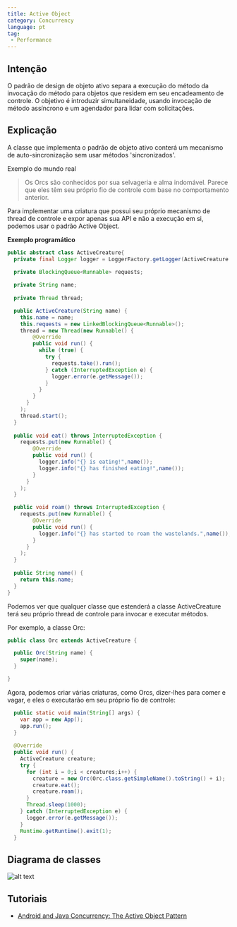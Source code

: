 ```yaml
---
title: Active Object
category: Concurrency
language: pt
tag:
 - Performance
---
```



## Intenção
O padrão de design de objeto ativo separa a execução do método da invocação do método para objetos que residem em seu encadeamento de controle. O objetivo é introduzir simultaneidade, usando invocação de método assíncrono e um agendador para lidar com solicitações.

## Explicação

A classe que implementa o padrão de objeto ativo conterá um mecanismo de auto-sincronização sem usar métodos 'sincronizados'.

Exemplo do mundo real


>Os Orcs são conhecidos por sua selvageria e alma indomável. Parece que eles têm seu próprio fio de controle com base no comportamento anterior.

Para implementar uma criatura que possui seu próprio mecanismo de thread de controle e expor apenas sua API e não a execução em si, podemos usar o padrão Active Object.


**Exemplo programático**

```java
public abstract class ActiveCreature{
  private final Logger logger = LoggerFactory.getLogger(ActiveCreature.class.getName());

  private BlockingQueue<Runnable> requests;
  
  private String name;
  
  private Thread thread;

  public ActiveCreature(String name) {
    this.name = name;
    this.requests = new LinkedBlockingQueue<Runnable>();
    thread = new Thread(new Runnable() {
        @Override
        public void run() {
          while (true) {
            try {
              requests.take().run();
            } catch (InterruptedException e) { 
              logger.error(e.getMessage());
            }
          }
        }
      }
    );
    thread.start();
  }
  
  public void eat() throws InterruptedException {
    requests.put(new Runnable() {
        @Override
        public void run() { 
          logger.info("{} is eating!",name());
          logger.info("{} has finished eating!",name());
        }
      }
    );
  }

  public void roam() throws InterruptedException {
    requests.put(new Runnable() {
        @Override
        public void run() { 
          logger.info("{} has started to roam the wastelands.",name());
        }
      }
    );
  }
  
  public String name() {
    return this.name;
  }
}
```

Podemos ver que qualquer classe que estenderá a classe ActiveCreature terá seu próprio thread de controle para invocar e executar métodos.

Por exemplo, a classe Orc:
```java
public class Orc extends ActiveCreature {

  public Orc(String name) {
    super(name);
  }

}
```

Agora, podemos criar várias criaturas, como Orcs, dizer-lhes para comer e vagar, e eles o executarão em seu próprio fio de controle:

```java
  public static void main(String[] args) {  
    var app = new App();
    app.run();
  }
  
  @Override
  public void run() {
    ActiveCreature creature;
    try {
      for (int i = 0;i < creatures;i++) {
        creature = new Orc(Orc.class.getSimpleName().toString() + i);
        creature.eat();
        creature.roam();
      }
      Thread.sleep(1000);
    } catch (InterruptedException e) {
      logger.error(e.getMessage());
    }
    Runtime.getRuntime().exit(1);
  }
```

## Diagrama de classes

![alt text](./etc/active-object.urm.png "Active Object class diagram")

## Tutoriais

* [Android and Java Concurrency: The Active Object Pattern](https://www.youtube.com/watch?v=Cd8t2u5Qmvc)